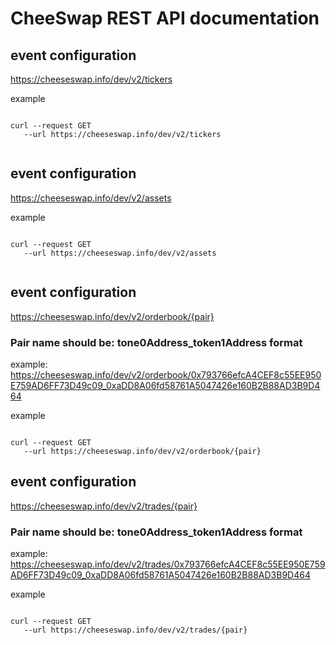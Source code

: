 # CheeSwap REST API documentation



## event configuration
https://cheeseswap.info/dev/v2/tickers

example

```

curl --request GET
   --url https://cheeseswap.info/dev/v2/tickers
   
```   
   
## event configuration
https://cheeseswap.info/dev/v2/assets

example

```  

curl --request GET
   --url https://cheeseswap.info/dev/v2/assets
   
```   
   
## event configuration
https://cheeseswap.info/dev/v2/orderbook/{pair}

### Pair name should be: tone0Address_token1Address format
example: https://cheeseswap.info/dev/v2/orderbook/0x793766efcA4CEF8c55EE950E759AD6FF73D49c09_0xaDD8A06fd58761A5047426e160B2B88AD3B9D464

example

```  

curl --request GET
   --url https://cheeseswap.info/dev/v2/orderbook/{pair}

```    


## event configuration
https://cheeseswap.info/dev/v2/trades/{pair}

### Pair name should be: tone0Address_token1Address format
example: https://cheeseswap.info/dev/v2/trades/0x793766efcA4CEF8c55EE950E759AD6FF73D49c09_0xaDD8A06fd58761A5047426e160B2B88AD3B9D464

example

```  

curl --request GET
   --url https://cheeseswap.info/dev/v2/trades/{pair}

```  
   
   
